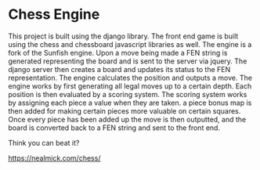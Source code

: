 # Chess Engine

This project is built using the django library.  The front end game is built using the chess and chessboard javascript libraries as well.  The engine is a fork of the Sunfish engine.  Upon a move being made a FEN string is generated representing the board and is sent to the server via jquery.  The django server then creates a board and updates its status to the FEN representation.  The engine calculates the position and outputs a move.  The engine works by first generating all legal moves up to a certain depth.  Each position is then evaluated by a scoring system.  The scoring system works by assigning each piece a value when they are taken. a piece bonus map is then added for making certain pieces more valuable on certain squares.  Once every piece has been added up the move is then outputted, and the board is converted back to a FEN string and sent to the front end. 

Think you can beat it?

https://nealmick.com/chess/


